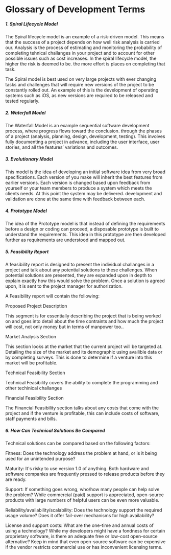# Glossary of Development Terms

##### 1. Spiral Lifecycle Model

The Spiral lifecycle model is an example of a risk-driven model. This means that the success of a project depends on how well risk analysis is carried our. Analysis is the process of estimating and monitoring the probability of completing tehnical challanges in your project and to account for other possible issues such as cost increases. In the spiral lifecycle model, the higher the risk is deemed to be. the more effort is places on completing that task.

The Spiral model is best used on very large projects with ever changing tasks and challenges that will require new versions of the project to be constantly rolled out. An example of this is the development of operating systems such as iOS, as new versions are required to be released and tested regularly.

##### 2. Waterfall Model

The Waterfall Model is an example sequential software development process, where progress flows toward the conclusion. through the phases of a project (analysis, planning, design, development, testing). This involves fully documenting a project in advance, including the user interface, user stories, and all the features’ variations and outcomes.

##### 3. Evolutionary Model

This model is the idea of developing an initial software idea from very broad specifications. Each version of you make will inherit the best features from earlier versions. Each version is changed based upon feedback from yourself or your team members to produce a system which meets the clients needs. At this point the system may be delivered. development and validation are done at the same time with feedback between each.

##### 4. Prototype Model

The idea of the Prototype model is that instead of defining the requirements before a design or coding can proceed, a disposable prototype is built to understand the requirements. This idea in this prototype are then developed further as requirements are understood and mapped out.

##### 5.  Feasibility Report

A feasibility report is designed to present the individual challanges in a project and talk about any potential solutions to these challenges. When potential solutions are presented, they are expanded upon in depth to explain exactly how this would solve the problem. Once a solution is agreed upon, it is sent to the project manager for authorization.

A Feasibility report will contain the following:

Proposed Project Description

This segment is for essentially describing the project that is being worked on and goes into detail about the time contraints and how much the project will cost, not only money but in terms of manpower too..

Market Analysis Section

This section looks at the market that the current project will be targeted at. Detailing the size of the market and its demographic  using availible data or by completing surveys. This is done to determine if a venture into this market will be profitable.

Technical Feasibility Section

Technical Feasibility covers the ability to complete the programming and other techinical challanges

Financial Feasibility Section

The Financial Feasibility section talks about any costs that come with the project and if the venture is profitable, this can include costs of software, staff payments and bills.

##### 6. How Can Technical Solutions Be Compared

Technical solutions can be compared based on the following factors:  

Fitness: Does the technology address the problem at hand, or is it being used for an unintended purpose?

Maturity: It's risky to use version 1.0 of anything. Both hardware and software companies are frequently pressed to release products before they are ready.

Support: If something goes wrong, who/how many people can help solve the problem? While commercial (paid) support is appreciated, open-source products with large numbers of helpful users can be even more valuable.

Reliability/availability/scalability: Does the technology support the required usage volume? Does it offer fail-over mechanisms for high availability?

License and support costs: What are the one-time and annual costs of using a technology? While my developers might have a fondness for certain proprietary software, is there an adequate free or low-cost open-source alternative? Keep in mind that even open-source software can be expensive if the vendor restricts commercial use or has inconvenient licensing terms.



